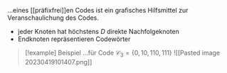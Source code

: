 …eines [[präfixfrei]]en Codes ist ein grafisches Hilfsmittel zur Veranschaulichung des Codes.
- jeder Knoten hat höchstens $D$ direkte Nachfolgeknoten
- Endknoten repräsentieren Codewörter

> [!example] Beispiel
> …für Code $\mathcal{C}_{3}=\{0,10,110,111\}$
> ![[Pasted image 20230419101407.png]]

